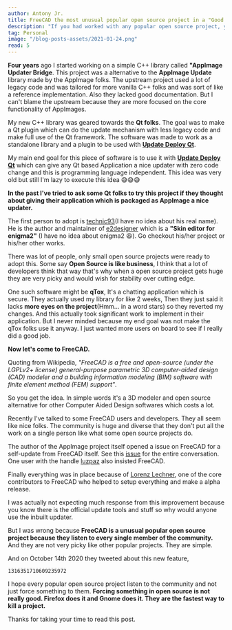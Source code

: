 ```yaml
---
author: Antony Jr.
title: FreeCAD the most unusual popular open source project in a "Good Way" 💖
description: "If you had worked with any popular open source project, you may know that they are very picky. Except for FreeCAD."
tag: Personal
image: "/blog-posts-assets/2021-01-24.png"
read: 5
---
```


**Four years** ago I started working on a simple C++ library called **"AppImage Updater Bridge**. This project was a alternative
to the **AppImage Update** library made by the AppImage folks. The upstream project used a lot of legacy code and was tailored for
more vanilla C++ folks and was sort of like a reference implementation. Also they lacked good documentation. But I can't blame
the upstream because they are more focused on the core functionality of AppImages.

My new C++ library was geared towards the **Qt folks**. The goal was to make a Qt plugin which can do the update mechanism with 
less legacy code and make full use of the Qt framework. The software was made to work as a standalone library and a plugin to be 
used with [**Update Deploy Qt**](https://github.com/antony-jr/updatedeployqt).

My main end goal for this piece of software is to use it with [**Update Deploy Qt**](https://github.com/antony-jr/updatedeployqt) which can
give any Qt based Application a nice updater with zero code change and this is programming language independent. This idea was very old 
but still I'm lazy to execute this idea 😅😅😅

**In the past I've tried to ask some Qt folks to try this project if they thought about giving their application which is packaged as 
AppImage a nice updater.**

The first person to adopt is [technic93](https://gitlab.com/technic93)(I have no idea about his real name). He is the author and maintainer 
of [e2designer](https://gitlab.com/technic93/e2designer) which is a **"Skin editor for enigma2"** (I have no idea about enigma2 😆). Go checkout 
his/her project or his/her other works.

There was lot of people, only small open source projects were ready to adopt this. Some say **Open Source is like business**, I think that a lot
of developers think that way that's why when a open source project gets huge they are very picky and would wish for stability over cutting edge.

One such software might be **qTox**, It's a chatting application which is secure. They actually used my library for like 2 weeks, Then they 
just said it lacks **more eyes on the project**(Hmm... in a word stars) so they reverted my changes. And this actually took significant work 
to implement in their application. But I never minded because my end goal was not make the qTox folks use it anyway. I just wanted more users
on board to see if I really did a good job.

**Now let's come to FreeCAD.**

Quoting from Wikipedia, *"FreeCAD is a free and open-source (under the LGPLv2+ license) general-purpose parametric 3D computer-aided design (CAD) modeler and a building information modeling (BIM) software with finite element method (FEM) support"*.

So you get the idea. In simple words it's a 3D modeler and open source alternative for other Computer Aided Design softwares which costs a lot.

Recently I've talked to some FreeCAD users and developers. They all seem like nice folks. The community is huge and diverse that they don't put
all the work on a single person like what some open source projects do.

The author of the AppImage project itself opened a issue on FreeCAD for a self-update from FreeCAD itself. See this [issue](https://github.com/FreeCAD/FreeCAD-AppImage/issues/27) for the entire conversation.
One user with the handle [luzpaz](https://github.com/luzpaz) also insisted FreeCAD.

Finally everything was in place because of [Lorenz Lechner](https://looooo.github.io/mini-blog/), one of the core contributors to FreeCAD who helped to setup everything and make a alpha release.

I was actually not expecting much response from this improvement because you know there is the official update tools and stuff so why would anyone 
use the inbuilt updater.

But I was wrong because **FreeCAD is a unusual popular open source project because they listen to every single member of the community.** 
And they are not very picky like other popular projects. They are simple.


And on October 14th 2020 they tweeted about this new feature,

```tweet
1316351710609235972
```

I hope every popular open source project listen to the community and not just force something to them. **Forcing something in open source is not 
really good. Firefox does it and Gnome does it. They are the fastest way to kill a project.**


Thanks for taking your time to read this post.
